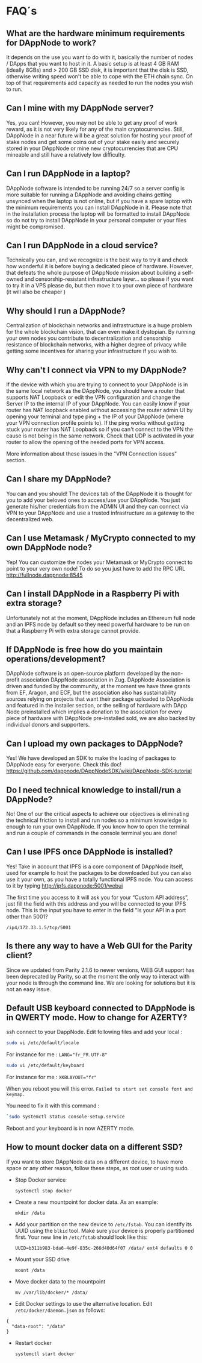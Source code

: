 # FAQ´s

## What are the hardware minimum requirements for DAppNode to work?

It depends on the use you want to do with it, basically the number of nodes / DApps that you want to host in it. A basic setup is at least 4 GB RAM (ideally 8GBs) and > 200 GB SSD disk, it is important that the disk is SSD, otherwise writing speed won't be able to cope with the ETH chain sync. On top of that requirements add capacity as needed to run the nodes you wish to run.

## Can I mine with my DAppNode server?

Yes, you can! However, you may not be able to get any proof of work reward, as it is not very likely for any of the main cryptocurrencies. Still, DAppNode in a near future will be a great solution for hosting your proof of stake nodes and get some coins out of your stake easily and securely stored in your DAppNode or mine new cryptocurrencies that are CPU mineable and still have a relatively low difficulty.

## Can I run DAppNode in a laptop?

DAppNode software is intended to be running 24/7 so a server config is more suitable for running a DAppNode and avoiding chains getting unsynced when the laptop is not online, but if you have a spare laptop with the minimum requirements you can install DAppNode in it. Please note that in the installation process the laptop will be formatted to install DAppNode so do not try to install DAppNode in your personal computer or your files might be compromised.

## Can I run DAppNode in a cloud service?

Technically you can, and we recognize is the best way to try it and check how wonderful it is before buying a dedicated piece of hardware. However, that defeats the whole purpose of DAppNode mission about building a self-owned and censorship-resistant infrastructure layer… so please if you want to try it in a VPS please do, but then move it to your own piece of hardware (it will also be cheaper )

## Why should I run a DAppNode?

Centralization of blockchain networks and infrastructure is a huge problem for the whole blockchain vision, that can even make it dystopian. By running your own nodes you contribute to decentralization and censorship resistance of blockchain networks, with a higher degree of privacy while getting some incentives for sharing your infrastructure if you wish to.

## Why can't I connect via VPN to my DAppNode?

If the device with which you are trying to connect to your DAppNode is in the same local network as the DAppNode, you should have a router that supports NAT Loopback or edit the VPN configuration and change the Server IP to the internal IP of your DAppNode. You can easily know if your router has NAT loopback enabled without accessing the router admin UI by opening your terminal and type ping + the IP of your DAppNode (where your VPN connection profile points to).
If the ping works without getting stuck your router has NAT Loopback so if you can't connect to the VPN the cause is not being in the same network. Check that UDP is activated in your router to allow the opening of the needed ports for VPN access.

More information about these issues in the "VPN Connection issues" section.

## Can I share my DAppNode?

You can and you should! The devices tab of the DAppNode it is thought for you to add your beloved ones to access/use your DAppNode. You just generate his/her credentials from the ADMIN UI and they can connect via VPN to your DAppNode and use a trusted infrastructure as a gateway to the decentralized web.

## Can I use Metamask / MyCrypto connected to my own DAppNode node?

Yep! You can customize the nodes your Metamask or MyCrypto connect to point to your very own node! To do so you just have to add the RPC URL http://fullnode.dappnode:8545

## Can I install DAppNode in a Raspberry Pi with extra storage?

Unfortunately not at the moment, DAppNode includes an Ethereum full node and an IPFS node by default so they need powerful hardware to be run on that a Raspberry Pi with extra storage cannot provide.

## If DAppNode is free how do you maintain operations/development?

DAppNode software is an open-source platform developed by the non-profit association DAppNode association in Zug. DAppNode Association is driven and funded by the community, at the moment we have three grants from EF, Aragon, and ECF, but the association also has sustainability sources relying on projects that want their package uploaded to DAppNode and featured in the installer section, or the selling of hardware with DApp Node preinstalled which implies a donation to the association for every piece of hardware with DAppNode pre-installed sold, we are also backed by individual donors and supporters.

## Can I upload my own packages to DAppNode?

Yes! We have developed an SDK to make the loading of packages to DAppNode easy for everyone. Check this doc! https://github.com/dappnode/DAppNodeSDK/wiki/DAppNode-SDK-tutorial

## Do I need technical knowledge to install/run a DAppNode?

No! One of our the critical aspects to achieve our objectives is eliminating the technical friction to install and run nodes so a minimum knowledge is enough to run your own DAppNode. If you know how to open the terminal and run a couple of commands in the console terminal you are done!

## Can I use IPFS once DAppNode is installed?

Yes! Take in account that IPFS is a core component of DAppNode itself, used for example to host the packages to be downloaded but you can also use it your own, as you have a totally functional IPFS node. You can access to it by typing http://ipfs.dappnode:5001/webui

The first time you access to it will ask you for your “Custom API address”, just fill the field with this address and you will be connected to your IPFS node. This is the input you have to enter in the field "Is your API in a port other than 5001?

`/ip4/172.33.1.5/tcp/5001`

## Is there any way to have a Web GUI for the Parity client?

Since we updated from Parity 2.1.6 to newer versions, WEB GUI support has been deprecated by Parity, so at the moment the only way to interact with your node is through the command line. We are looking for solutions but it is not an easy issue.

## Default USB keyboard connected to DAppNode is in QWERTY mode. How to change for AZERTY?

ssh connect to your DappNode.
Edit following files and add your local :

```bash
sudo vi /etc/default/locale
```

For instance for me : `LANG="fr_FR.UTF-8"`

```bash
sudo vi /etc/default/keyboard
```

For instance for me : `XKBLAYOUT="fr"`

When you reboot you will this error. `Failed to start set console font and keymap.`

You need to fix it with this command :

```bash
`sudo systemctl status console-setup.service
```

Reboot and your keyboard is in now AZERTY mode.

## How to mount docker data on a different SSD?

If you want to store DAppNode data on a different device, to have more space or any other reason, follow these steps, as root user or using sudo.

- Stop Docker service

  `systemctl stop docker`

- Create a new mountpoint for docker data. As an example:

  `mkdir /data`

- Add your partition on the new device to `/etc/fstab`. You can identify its UUID using the `blkid` tool. Make sure your device is properly partitioned first. Your new line in `/etc/fstab` should look like this:

  `UUID=b311b983-bda6-4e9f-835c-266d40d64f07 /data/ ext4 defaults 0 0`

- Mount your SSD drive

  `mount /data`

- Move docker data to the mountpoint

  `mv /var/lib/docker/* /data/`

- Edit Docker settings to use the alternative location. Edit `/etc/docker/daemon.json` as follows:

```
{
  "data-root": "/data"
}
```

- Restart docker

  `systemctl start docker`
